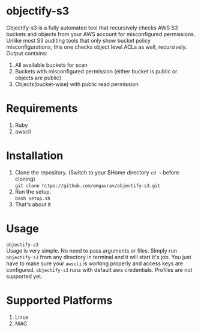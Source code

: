 # objectify-s3
Objectify-s3 is a fully automated tool that recursively checks AWS S3 buckets and objects from your AWS account for misconfigured permissions. Unlike most S3 auditing tools that only show bucket policy misconfigurations, this one checks object level ACLs as well, recursively. <br>
Output contains: 
  1. All available buckets for scan
  2. Buckets with misconfigured permission (either bucket is public or objects are public)
  3. Objects(bucket-wise) with public read permission

# Requirements
1. Ruby
2. awscli

# Installation
1. Clone the repository. (Switch to your $Home directory `cd ~` before cloning) <br> `git clone https://github.com/emgaurav/objectify-s3.git`
2. Run the setup. <br> `bash setup.sh` 
3. That's about it.

# Usage
`objectify-s3` <br>
Usage is very simple. No need to pass arguments or files. Simply run `objectify-s3` from any directory in terminal and it will start it's job.
You just have to make sure your `awscli` is working properly and access keys are configured. `objectify-s3` runs with default aws credentials. Profiles are not supported yet.

# Supported Platforms
1. Linux
2. MAC

